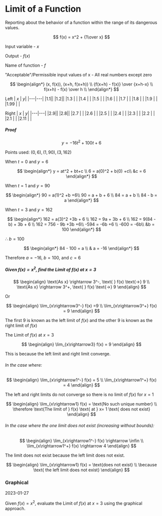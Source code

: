 # Limit of a Function

Reporting about the behavior of a function within the range of its dangerous values.

$$
f(x) = x^2 + {1\over x}
$$

Input variable - $x$

Output - $f(x)$

Name of function - $f$

"Acceptable"/Permissible input values of x - All real numbers except zero

$$
\begin{align*}
(x, f(x)), (x+h, f(x+h)) \\
{f(x+h) - f(x)} \over {x+h-x} \\
f(x+h) - f(x) \over h \\
\end{align*}
$$

Left
| $x$ | $y$|
|---|---|
|1.1||
|1.2||
|1.3 | |
|1.4 | |
|1.5 | |
|1.6 | |
|1.7 | |
|1.8 | |
|1.9 | |
|1.99 | |

Right
| $x$ | $y$|
|---|---|
|2.9||
|2.8||
|2.7 | |
|2.6 | |
|2.5 | |
|2.4 | |
|2.3 | |
|2.2 | |
|2.1 | |
|2.11 | |

##### Proof

$$
y= -16t^2+100t+6
$$

Points used:
$(0,6),(1, 90),(3, 162)$

When $t=0$ and $y=6$

$$
\begin{align*}
y = at^2 + bt+c \\
6 = a(0)^2 + b(0) +c\\
&c = 6
\end{align*}
$$

When $t=1$ and $y=90$

$$
\begin{align*}
90 = a(1)^2 +b +6\\
90 = a + b + 6 \\
84 = a + b \\
84 - b = a
\end{align*}
$$

When $t=3$ and $y=162$

$$
\begin{align*}
162 = a(3)^2 +3b + 6 \\
162 = 9a + 3b + 6 \\
162 = 9(84 - b) + 3b + 6 \\
162 = 756 - 9b +3b +6\\
-594 = -6b +6 \\
-600 = -6b\\
&b = 100
\end{align*}
$$

$\therefore$ $b = 100$

$$
\begin{align*}
84 - 100 = a \\
& a = -16
\end{align*}
$$

Therefore $a=-16$, $b=100$, and $c=6$

##### Given $f(x) = x^2$, find the Limit of $f(x)$ at $x=3$

$$
\begin{align}
\text{As x} \rightarrow 3^-, \text{ } f(x) \text{->} 9 \\
\text{As x} \rightarrow 3^+, \text{ } f(x) \text{->} 9
\end{align}
$$

Or

$$
\begin{align}
\lim_{x\rightarrow3^-} f(x) =9 \\
\lim_{x\rightarrow3^+} f(x) = 9
\end{align}
$$

The first $9$ is known as the left limit of $f(x)$ and the other $9$ is known as the right limit of $f(x)$

The Limit of $f(x)$ at $x=3$

$$
\begin{align}
\lim_{x\rightarrow3} f(x) = 9
\end{align}
$$

This is because the left limit and right limit converge.

###### In the case where:

$$
\begin{align}
\lim_{x\rightarrow1^-} f(x) = 5 \\
\lim_{x\rightarrow1^+} f(x) = 4
\end{align}
$$

The left and right limits do not converge so there is no limit of $f(x)$ for $x = 1$

$$
\begin{align}
\lim_{x\rightarrow1} f(x) = \text{No such unique number} \\
\therefore \text{The limit of } f(x) \text{ at } x= 1 \text{ does not exist}
\end{align}
$$

###### In the case where the one limit does not exist (increasing without bounds):

$$
\begin{align}
\lim_{x\rightarrow1^-} f(x) \rightarrow \infin \\
\lim_{x\rightarrow1^+} f(x) \rightarrow 4
\end{align}
$$

The limit does not exist because the left limit does not exist.

$$
\begin{align}
\lim_{x\rightarrow1} f(x) = \text{does not exist} \\
\because \text{ the left limit does not exist}
\end{align}
$$

### Graphical

2023-01-27

Given $f(x) = x^2$, evaluate the Limit of $f(x)$ at $x=3$ using the graphical approach.
